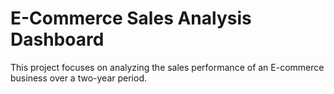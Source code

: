 # E-Commerce Sales Analysis Dashboard
This project focuses on analyzing the sales performance of an E-commerce business over a two-year period. 
